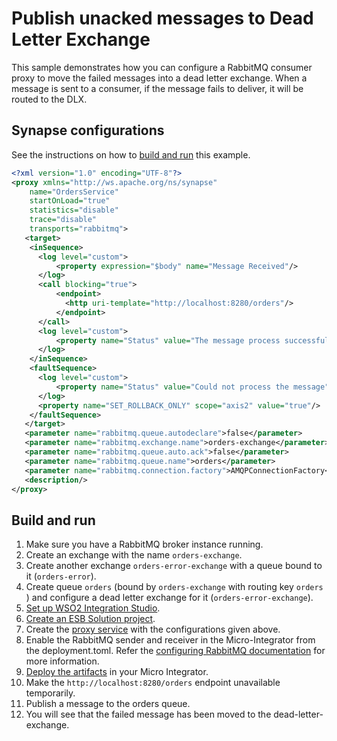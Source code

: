 # Publish unacked messages to Dead Letter Exchange

This sample demonstrates how you can configure a RabbitMQ consumer proxy to move the failed messages into a 
dead letter exchange. When a message is sent to a consumer, if the message fails to deliver, it will be routed to the DLX.

## Synapse configurations

See the instructions on how to [build and run](#build-and-run) this example.

```xml
<?xml version="1.0" encoding="UTF-8"?>
<proxy xmlns="http://ws.apache.org/ns/synapse"
    name="OrdersService"
    startOnLoad="true"
    statistics="disable"
    trace="disable"
    transports="rabbitmq">
   <target>
    <inSequence>
      <log level="custom">
          <property expression="$body" name="Message Received"/>
      </log>
      <call blocking="true">
          <endpoint>
            <http uri-template="http://localhost:8280/orders"/>
          </endpoint>
      </call>
      <log level="custom">
          <property name="Status" value="The message process successfully"/>
      </log>
    </inSequence>
    <faultSequence>
      <log level="custom">
          <property name="Status" value="Could not process the message"/>
      </log>
      <property name="SET_ROLLBACK_ONLY" scope="axis2" value="true"/>
    </faultSequence>
   </target>
   <parameter name="rabbitmq.queue.autodeclare">false</parameter>
   <parameter name="rabbitmq.exchange.name">orders-exchange</parameter>
   <parameter name="rabbitmq.queue.auto.ack">false</parameter>
   <parameter name="rabbitmq.queue.name">orders</parameter>
   <parameter name="rabbitmq.connection.factory">AMQPConnectionFactory</parameter>
   <description/>
</proxy>
```

## Build and run

1. Make sure you have a RabbitMQ broker instance running.
2. Create an exchange with the name `orders-exchange`.
3. Create another exchange `orders-error-exchange` with a queue bound to it (`orders-error`).
4. Create queue `orders` (bound by `orders-exchange` with routing key `orders` ) and configure a
dead letter exchange for it (`orders-error-exchange`).
5. [Set up WSO2 Integration Studio](../../../../develop/installing-WSO2-Integration-Studio).
6. [Create an ESB Solution project](../../../../develop/creating-projects/#esb-config-project).
7. Create the [proxy service](../../../../develop/creating-artifacts/creating-a-proxy-service) with the configurations given above.
8. Enable the RabbitMQ sender and receiver in the Micro-Integrator from the deployment.toml. Refer the 
 [configuring RabbitMQ documentation](../../../setup/brokers/configure-with-rabbitMQ.md) for more information.
9. [Deploy the artifacts](../../../../develop/deploy-and-run) in your Micro Integrator.
10. Make the `http://localhost:8280/orders` endpoint unavailable temporarily. 
11. Publish a message to the orders queue.
12. You will see that the failed message has been moved to the dead-letter-exchange.
